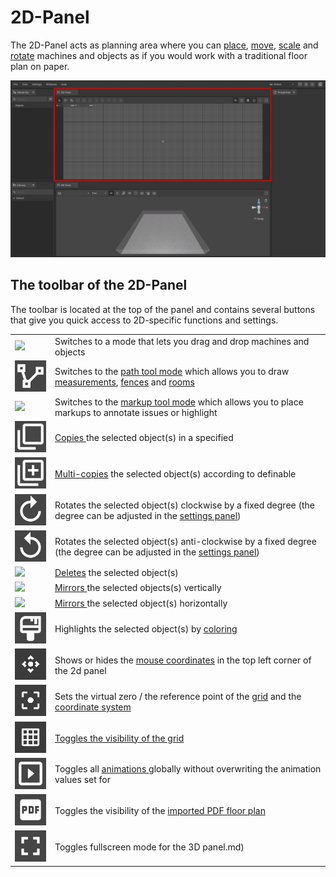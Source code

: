 # 2D-Panel

The 2D-Panel acts as planning area where you can [place](../machines/first-steps-with-3d-object.md), [move](../machines/selecting-and-moving-objects.md), [scale](../machines/scale-objects.md) and [rotate](../machines/rotate-objects.md) machines and objects as if you would work with a traditional floor plan on paper.

![](../../../.gitbook/assets/2D_panel.jpg)

## The toolbar of the 2D-Panel

The toolbar is located at the top of the panel and contains several buttons that give you quick access to 2D-specific functions and settings.

|                                                                   |                                                                                                                                                           |
| ----------------------------------------------------------------- | --------------------------------------------------------------------------------------------------------------------------------------------------------- |
| ![](../../../.gitbook/assets/Icon_regular:mode.jpg)               | Switches to a mode that lets you drag and drop machines and objects                                                                                       |
| ![](../../../.gitbook/assets/Icon_path_mode.jpg)                  | Switches to the [path tool mode](../advanced-tools/path-tool.md) which allows you to draw [measurements](../advanced-tools/path-tool.md#measurements), [fences](../advanced-tools/fence-tool.md) and [rooms](../advanced-tools/the-room-tool.md)                                                                                                                                                                                     |
| ![](../../../.gitbook/assets/Icon\_markup_mode.jpg)               | Switches to the [markup tool mode](../machines/copy-and-delete-objects.md#copy-objects) which allows you to place markups to annotate issues or highlight |
| ![](../../../.gitbook/assets/Icon_copy.jpg)                       | [Copies ](../machines/copy-and-delete-objects.md#copy-objects)the selected object(s) in a specified                                                       |
| ![](../../../.gitbook/assets/Icon_multicopy.jpg)                  | [Multi-copies](../machines/copy-and-delete-objects.md#multi-copy-objects) the selected object(s) according to definable                                   |
| ![](../../../.gitbook/assets/Icon_rotate_right.jpg)               | Rotates the selected object(s) clockwise by a fixed degree (the degree can be adjusted in the [settings panel](settings-panel.md#global-settings))        |
| ![](../../../.gitbook/assets/Icon_rotate_left.jpg)                | Rotates the selected object(s) anti-clockwise by a fixed degree (the degree can be adjusted in the [settings panel](settings-panel.md#global-settings))   |
| ![](../../../.gitbook/assets/Icon\_delete.jpg)                    | [Deletes](../machines/copy-and-delete-objects.md#delete-objects) the selected object(s)                                                                   |
| ![](../../../.gitbook/assets/Icon_mirror\_vertically.jpg)         | [Mirrors ](../machines/scale-and-rotate-objects.md#mirror-objects)the selected objects(s) vertically                                                      |
| ![](../../../.gitbook/assets/Icon\_mirror\_horizontally.jpg)      | [Mirrors ](../machines/scale-and-rotate-objects.md#mirror-objects)the selected object(s) horizontally                                                     |
| ![](../../../.gitbook/assets/Icon_colorize.jpg)                   | Highlights the selected object(s) by [coloring](../machines/highlighting-objects.md#coloring-objects)                                                     |
| ![](../../../.gitbook/assets/Icon_mouse_coordinates.jpg)          | Shows or hides the [mouse coordinates](the-grid.md#mouse-coordinates) in the top left corner of the 2d panel                                              |
| ![](../../../.gitbook/assets/Icon_grid_origin.jpg)                | Sets the virtual zero / the reference point of the [grid](the-grid.md) and the [coordinate system](the-grid.md)                                           |
| ![](../../../.gitbook/assets/Icon_grid_toggle.jpg)                | [Toggles the visibility of the grid](the-grid.md#displaying-and-hiding-the-grid)                                                                          |
| ![](../../../.gitbook/assets/Icon_animations_toggle.jpg)          | Toggles all [animations ](../machines/animations.md)globally without overwriting the animation values set for                                             |
| ![](../../../.gitbook/assets/Icon_pdf_toggle.jpg)                 | Toggles the visibility of the [imported PDF floor plan](../getting-started/importing-pdfs.md)                                                             |
| ![](../../../.gitbook/assets/Icon_fullscreen.jpg)                 | Toggles fullscreen mode for the 3D panel.md)                                                                                                              |